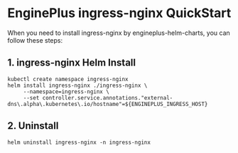 # EnginePlus ingress-nginx QuickStart
When you need to install ingress-nginx  by engineplus-helm-charts, you can follow these steps:

## 1. ingress-nginx Helm Install 

```shell
kubectl create namespace ingress-nginx
helm install ingress-nginx ./ingress-nginx \
     --namespace=ingress-nginx \
     --set controller.service.annotations."external-dns\.alpha\.kubernetes\.io/hostname"=${ENGINEPLUS_INGRESS_HOST}

```
## 2. Uninstall

```shell
helm uninstall ingress-nginx -n ingress-nginx
```
